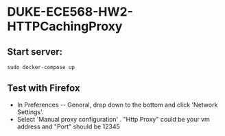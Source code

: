 # DUKE-ECE568-HW2-HTTPCachingProxy

## Start server:

```shell
sudo docker-compose up
```

## Test with Firefox

- In Preferences -- General, drop down to the bottom and click 'Network Settings'. 
- Select 'Manual proxy configuration' .  "Http Proxy" could be your vm address and "Port" should be 12345
